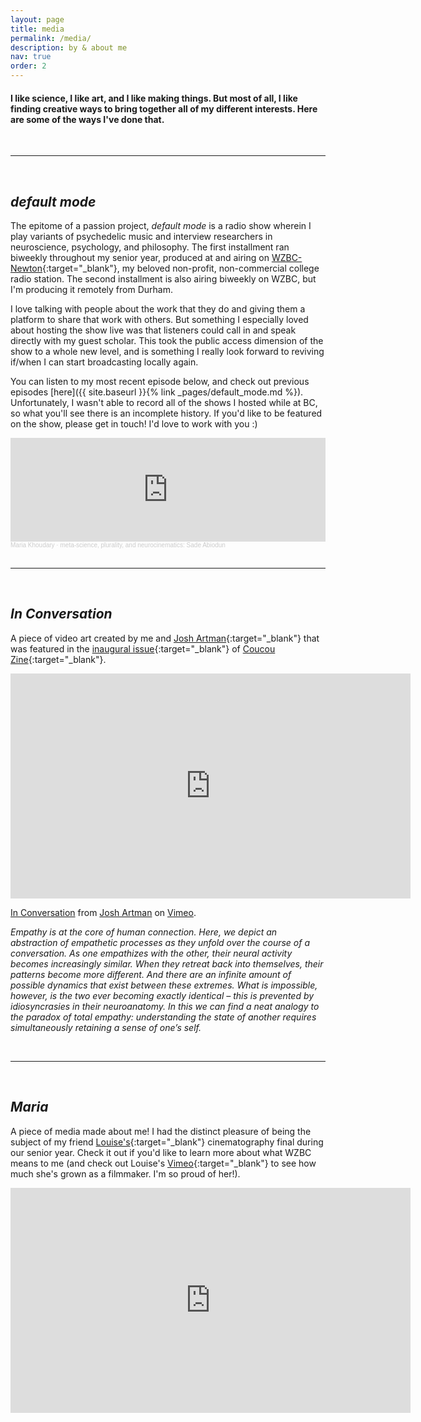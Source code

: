 ```yaml
---
layout: page
title: media
permalink: /media/
description: by & about me
nav: true
order: 2
---
```


#### I like science, I like art, and I like making things. But most of all, I like finding creative ways to bring together all of my different interests. Here are some of the ways I've done that.

<br>

---

<br>

## *default mode*


The epitome of a passion project, *default mode* is a radio show wherein I play variants of psychedelic music and interview researchers in neuroscience, psychology, and philosophy. The first installment ran biweekly throughout my senior year, produced at and airing on [WZBC-Newton](https://wzbc.org){:target="_blank"}, my beloved non-profit, non-commercial college radio station. The second installment is also airing biweekly on WZBC, but I'm producing it remotely from Durham.

I love talking with people about the work that they do and giving them a platform to share that work with others. But something I especially loved about hosting the show live was that listeners could call in and speak directly with my guest scholar. This took the public access dimension of the show to a whole new level, and is something I really look forward to reviving if/when I can start broadcasting locally again.

You can listen to my most recent episode below, and check out previous episodes [here]({{ site.baseurl }}{% link _pages/default_mode.md %}). Unfortunately, I wasn't able to record all of the shows I hosted while at BC, so what you'll see there is an incomplete history. If you'd like to be featured on the show, please get in touch! I'd love to work with you :)



<iframe width="100%" height="166" scrolling="no" frameborder="no" allow="autoplay" src="https://w.soundcloud.com/player/?url=https%3A//api.soundcloud.com/tracks/965807767&color=%23ff5500&auto_play=false&hide_related=false&show_comments=true&show_user=true&show_reposts=false&show_teaser=true"></iframe><div style="font-size: 10px; color: #cccccc;line-break: anywhere;word-break: normal;overflow: hidden;white-space: nowrap;text-overflow: ellipsis; font-family: Interstate,Lucida Grande,Lucida Sans Unicode,Lucida Sans,Garuda,Verdana,Tahoma,sans-serif;font-weight: 100;"><a href="https://soundcloud.com/mariakhoudary" title="Maria Khoudary" target="_blank" style="color: #cccccc; text-decoration: none;">Maria Khoudary</a> · <a href="https://soundcloud.com/mariakhoudary/meta-science-plurality-and-neurocinematics-sade-abiodun" title="meta-science, plurality, and neurocinematics: Sade Abiodun" target="_blank" style="color: #cccccc; text-decoration: none;">meta-science, plurality, and neurocinematics: Sade Abiodun</a></div>

<br>

---

 <br>

## *In Conversation*

A piece of video art created by me and [Josh Artman](https://joshartman.net){:target="_blank"} that was featured in the [inaugural issue](https://indd.adobe.com/view/0b06b8d0-90e2-417f-95cc-e8169e9049ee){:target="_blank"} of [Coucou Zine](https://www.instagram.com/coucou_zine/){:target="_blank"}.

<iframe src="https://player.vimeo.com/video/396028208" width="640" height="360" frameborder="0" allow="autoplay; fullscreen" allowfullscreen></iframe>
<p><a href="https://vimeo.com/396028208">In Conversation</a> from <a href="https://vimeo.com/user109367699">Josh Artman</a> on <a href="https://vimeo.com">Vimeo</a>.</p>

*Empathy is at the core of human connection. Here, we depict an abstraction of empathetic processes as they unfold over the course of a conversation. As one empathizes with the other, their neural activity becomes increasingly similar. When they retreat back into themselves, their patterns become more different. And there are an infinite amount of possible dynamics that exist between these extremes. What is impossible, however, is the two ever becoming exactly identical – this is prevented by idiosyncrasies in their neuroanatomy. In this we can find a neat analogy to the paradox of total empathy: understanding the state of another requires simultaneously retaining a sense of one’s self.*

<br>

---

<br>

## *Maria*

A piece of media made about me! I had the distinct pleasure of being the subject of my friend [Louise's](https://www.linkedin.com/in/louise-nessralla-270ab1111){:target="_blank"} cinematography final during our senior year. Check it out if you'd like to learn more about what WZBC means to me (and check out Louise's [Vimeo](https://vimeo.com/weezyfilms){:target="_blank"} to see how much she's grown as a filmmaker. I'm so proud of her!).

<iframe title="vimeo-player" src="https://player.vimeo.com/video/356757766" width="640" height="360" frameborder="0" allowfullscreen></iframe>
